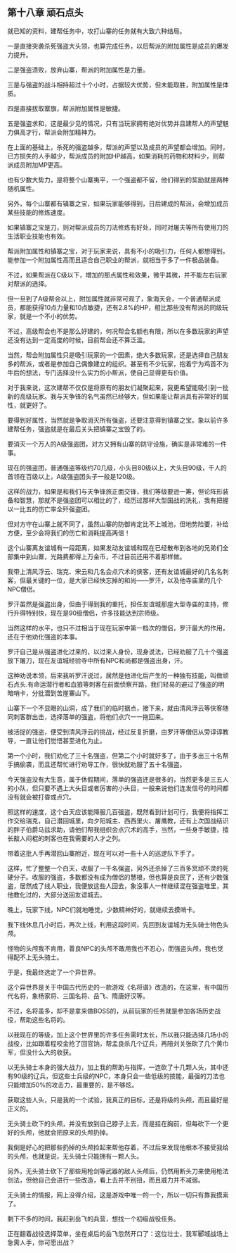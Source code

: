 ## 第十八章 顽石点头

就已知的资料，建帮任务中，攻打山寨的任务就有大致六种结局。

一是直接突袭杀死强盗大头领，也算完成任务，以后帮派的附加属性是成员的爆发力提升。

二是强盗溃败，放弃山寨，帮派的附加属性是力量。

三是与强盗的战斗相持超过十个小时，占据较大优势，但未能取胜，附加属性是体质。

四是直接拔取寨旗，帮派附加属性是敏捷。

五是强盗求和，这是最少见的情况，只有当玩家拥有绝对优势并且建帮人的声望魅力俱高才行，帮派会附加精神力。

在上面的基础上，杀死的强盗越多，帮派的声望以及成员的声望都会增加。同时，已方损失的人手越少，帮派成员的附加HP越高，如果消耗的药物和材料少，则帮派成员附加MP更高。

也有少数大势力，是将整个山寨夷平，一个强盗都不留，他们得到的奖励就是两种随机属性。

另外，每个山寨都有镇寨之宝，如果玩家能够得到，日后建成的帮派，会增加成员某些技能的修炼速度。

如果镇寨之宝是刀，则对帮派成员的刀法修炼有好处，同时对屠夫等所有使用刀的生活职业技能也有效。

帮派附加属性和镇寨之宝，对于玩家来说，具有不小的吸引力，任何人都想得到，能参加一个附加属性高而且适合自己职业的帮派，就相当于多了一件极品装备。

不过，如果帮派在C级以下，增加的那点属性和效果，微乎其微，并不能左右玩家对帮派的选择。

但一旦到了A级帮会以上，附加属性就非常可观了，象海天会，一个普通帮派成员，都能获得10点力量和10点敏捷，还有2.8%的HP，相比那些没有帮派的同级玩家，就是一个不小的优势。

不过，高级帮会也不是那么好建的，何况帮会名额也有限，所以在多数玩家的声望还没有达到一定高度的时候，目前帮会还不算泛滥。

当然，帮会附加属性只是吸引玩家的一个因素，绝大多数玩家，还是选择自己朋友多的帮派，或者是参加自己偶像建立的组织。甚至有不少玩家，抱着宁为鸡首不为牛后的想法，专门选择没什么实力的小帮派，使自己显得更有价值。

对于我来说，这次建帮不仅仅是将原有的朋友们凝聚起来，我更希望能吸引到一批新的高级玩家。我与天争锋的名气虽然已经够大，但如果能让帮派具有非常好的属性，就更好了。

要得到好属性，当然就是争取消灭所有强盗，还要注意得到镇寨之宝。象以前许多建帮任务，强盗就是在最后关头把镇寨之宝毁了的。

要消灭一个万人的A级强盗团，对方又拥有山寨的防守设施，确实是非常难的一件事。

现在的强盗团，普通强盗等级约70几级，小头目80级以上，大头目90级，千人的首领在百级以上，A级强盗团头子一般是120级。

这样的战力，如果是和我们与天争锋旅正面交锋，我们等级要逊一筹，但论阵形装备和智慧，那就不是强盗团可以相比的了，经历过那样大型国战的洗礼，我有把握以一比五的伤亡率全歼强盗团。

但对方守在山寨上就不同了，虽然山寨的防御肯定比不上城池，但地势险要，补给方便，至少会将我们的伤亡和消耗提高两倍！

这个山寨离友谊城有一段距离，如果发动友谊城和现在已经散布到各地的兄弟们全部集中到山寨，光路费都得上万金币，不过目前还用不着那样做。

我带上清风浮云、瑞克、宋云和几名会点穴术的侠客，还有友谊城最好的几名名刺客，但最关键的一位，是大家已经快忘掉的和尚——罗汗，以及他寺庙里的几个NPC僧侣。

罗汗虽然是强盗出身，但由于得到我的重托，担任友谊城那座大型寺庙的主持，修行升得特别快，现在是90级僧侣，许多技能达到宗师级。

当然这样的水平，也只不过相当于现在玩家中第一档次的僧侣，罗汗最大的作用，还在于他劝化强盗的本事。

罗汗自己是从强盗进化过来的，以过来人身份，现身说法，已经劝服了几十个强盗放下屠刀，现在友谊城经验寺中所有NPC和尚都是强盗出身，汗。

这种劝说本领，后来我听罗汗说过，居然是他进化后产生的一种独有技能，叫做顽石点头.有命运潜行者和血狼等刺客在前面侦察开路，我们轻易的避过了强盗的明暗哨卡，分批潜到苦崖寨山下。

山寨下一个不显眼的山洞，成了我们的临时据点，接下来，就由清风浮云等侠客随同刺客群出击，选择落单的强盗，将他们点穴一一拖回来。

被活捉的强盗，便受到清风浮云的挑战，经过反复折磨，由罗汗等僧侣从旁谆谆教导，一直让他们觉悟甚至进化为止。

第一个小时，我们劝化了三十名强盗，但第二个小时就好多了，由于多出三十名帮手搞偷袭，而且还帮忙进行劝导工作，很快就劝服了五十名强盗。

今天强盗没有大生意，属于休假期间，落单的强盗还是很多的，当然更多是三五人的小队，但只要不遇上大头目或者厉害的小头目，一般来说他们连发信号的时间都没有就会被打昏或点穴。

照这样的速度，这个白天应该能降服几百强盗，既然看到计划可行，我便将指挥工作交给瑞克，自己潜回城里，向夕阳城主、西西里火、屠鹰教，还有上次国战结识的胖子伯爵马兹求助，请他们帮我组织会点穴术的高手，当然，一些身手敏捷，擅长敲人闷棍的刺客也在我需要的人才之列。

带着这批人手再潜回山寨附近，现在可以对一些十人的巡逻队下手了。

这样，忙了整整一个白天，收服了一千名强盗，另外还杀掉了三百多冥顽不灵的死硬分子。收服的强盗，多数都没有成为僧侣的慧根，但也算是良民了，还有少数强盗，居然成了线人职业，我便放这些人回去，象没事人一样继续混在强盗堆里，其他教化过的，大部分送回友谊城去。

晚上，玩家下线，NPC们就地睡觉，少数精神好的，就继续去摸哨卡。

我下线休息几小时后，再次上线，利用这段时间，先回到友谊城为无头骑士物色头颅。

怪物的头颅我不肯用，善良NPC的头颅不敢用我也不忍心，而强盗头颅，我也觉得配不上无头骑士。

于是，我最终选定了一个异世界。

这个异世界是关于中国古代历史的一款游戏《名将谱》改造的，在这里，有中国历代名将，象杨家将、三国名将、岳飞、隋唐好汉等。

不过，名将虽多，却不是拿来做BOSS的，从前玩家的任务就是参加各场历史战役，帮助这些名将的。

以我现在的等级，加上这个世界里的许多任务需时太长，所以我只能选择几场小的战役，比如跟着程咬金抢了回官饷，帮孟良杀几个辽兵，再陪刘关张砍了几个黄巾军，但没什么大的收获。

以无头骑士本身的强大战力，加上我的帮助与指挥，一连砍了十几颗人头，其中还有90级的辽兵，但这些士兵级的NPC，本身只会一些低级的技能，最强的刀法也只能增加50%的攻击力，最重要的，是不够炫。

获取这些人头，只是我的一个试验，我真正的目标，还是将级的头颅，而且最好是正义的。

无头骑士砍下的头颅，并没有放到自己脖子上去，而是挂在胸前，但每砍下一个更好的头颅，他就会把原来的头颅扔掉。

我倒是好心的把那些扔掉的头颅捡起来帮他存着，不过后来发现他根本不接受我给的头颅，也就是说，无头骑士只能拥有一颗人头。

另外，无头骑士砍下了那些用枪剑等武器的敌人头颅后，仍然用断头刀来使用枪法剑法，但他自己会进行一些改造，看上去并不别扭，而且威力并不减弱。

无头骑士的情报，网上没得介绍，这是游戏中唯一的一个，所以一切只有靠我摸索了。

剩下不多的时间，我赶到岳飞的兵营，想找一个初级战役任务。

正在翻着战役选择菜单，坐在桌后的岳飞忽然开口了：这位壮士，我军郾城战场上急需人手，你可愿出战？

